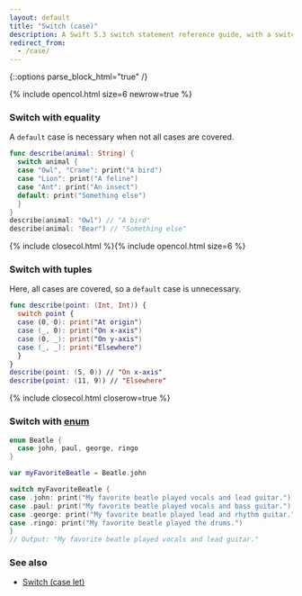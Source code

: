 ```yaml
---
layout: default
title: "Switch (case)"
description: A Swift 5.3 switch statement reference guide, with a switch with equality and a switch with tuples example.
redirect_from: 
  - /case/
---
```

{::options parse_block_html="true" /}

{% include opencol.html size=6 newrow=true %}

### Switch with equality

A `default` case is necessary when not all cases are covered.

```swift
func describe(animal: String) {
  switch animal {
  case "Owl", "Crane": print("A bird")
  case "Lion": print("A feline")
  case "Ant": print("An insect")
  default: print("Something else")
  }
}
describe(animal: "Owl") // "A bird"
describe(animal: "Bear") // "Something else"
```

{% include closecol.html %}{% include opencol.html size=6 %}

### Switch with tuples

Here, all cases are covered, so a `default` case is unnecessary.

```swift
func describe(point: (Int, Int)) {
  switch point {
  case (0, 0): print("At origin")
  case (_, 0): print("On x-axis")
  case (0, _): print("On y-axis")
  case (_, _): print("Elsewhere")
  }
}
describe(point: (5, 0)) // "On x-axis"
describe(point: (11, 9)) // "Elsewhere"
```

{% include closecol.html closerow=true %}

### Switch with [enum](/enums)

```swift
enum Beatle {
  case john, paul, george, ringo
}

var myFavoriteBeatle = Beatle.john

switch myFavoriteBeatle {
case .john: print("My favorite beatle played vocals and lead guitar.")
case .paul: print("My favorite beatle played vocals and bass guitar.")
case .george: print("My favorite beatle played lead and rhythm guitar.")
case .ringo: print("My favorite beatle played the drums.")
}
// Output: "My favorite beatle played vocals and lead guitar."
```

### See also

* [Switch (case let)](/switch-case-let)
